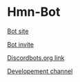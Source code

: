 # Hmn-Bot

[Bot site](https://humanova.github.io/hmnbot.github.io/)

[Bot invite](https://discordapp.com/oauth2/authorize?client_id=455819835486502933&permissions=8&scope=bot)

[Discordbots.org link](https://discordbots.org/bot/455819835486502933)

[Developement channel](https://discord.gg/4SycRsw)

